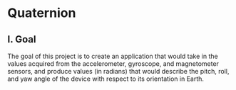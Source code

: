 # Quaternion
## I. Goal
The goal of this project is to create an application that would take in the values acquired from the accelerometer, gyroscope, and magnetometer sensors, and produce values (in radians) that would describe the pitch, roll, and yaw angle of the device with respect to its orientation in Earth.

